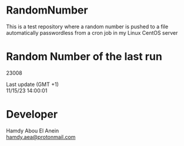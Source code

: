 # RandomNumber    
This is a test repository where a random number is pushed to a file automatically passwordless from a cron job in my Linux CentOS server    
# Random Number of the last run   
23008
      
Last update (GMT +1)    
11/15/23 14:00:01
# Developer    
Hamdy Abou El Anein   
hamdy.aea@protonmail.com
